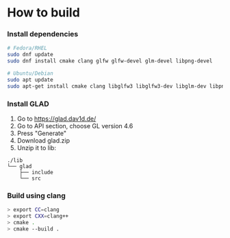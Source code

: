 # How to build

### Install dependencies

```bash
# Fedora/RHEL
sudo dnf update
sudo dnf install cmake clang glfw glfw-devel glm-devel libpng-devel

# Ubuntu/Debian
sudo apt update
sudo apt-get install cmake clang libglfw3 libglfw3-dev libglm-dev libpng-dev 
```

### Install GLAD

1. Go to https://glad.dav1d.de/
2. Go to API section, choose GL version 4.6
3. Press "Generate"
4. Download glad.zip 
5. Unzip it to lib:

```
./lib
└── glad
    ├── include
    └── src
```

### Build using clang

```bash
> export CC=clang
> export CXX=clang++
> cmake .
> cmake --build .
```
